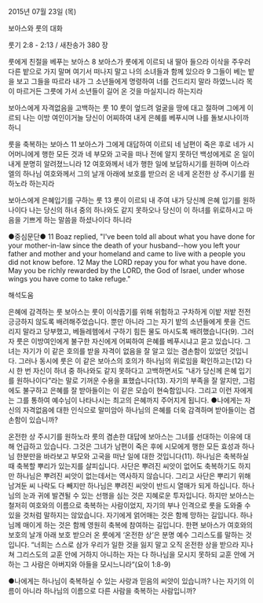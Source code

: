2015년 07월 23일 (목)

보아스와 룻의 대화 



룻기 2:8 - 2:13 / 새찬송가 380 장


룻에게 친절을 베푸는 보아스
8 보아스가 룻에게 이르되 내 딸아 들으라 이삭을 주우러 다른 밭으로 가지 말며 여기서 떠나지 말고 나의 소녀들과 함께 있으라 9 그들이 베는 밭을 보고 그들을 따르라 내가 그 소년들에게 명령하여 너를 건드리지 말라 하였느니라 목이 마르거든 그릇에 가서 소년들이 길어 온 것을 마실지니라 하는지라 

보아스에게 자격없음을 고백하는 룻
10 룻이 엎드려 얼굴을 땅에 대고 절하며 그에게 이르되 나는 이방 여인이거늘 당신이 어찌하여 내게 은혜를 베푸시며 나를 돌보시나이까 하니 

룻을 축복하는 보아스
11 보아스가 그에게 대답하여 이르되 네 남편이 죽은 후로 네가 시어머니에게 행한 모든 것과 네 부모와 고국을 떠나 전에 알지 못하던 백성에게로 온 일이 내게 분명히 알려졌느니라 12 여호와께서 네가 행한 일에 보답하시기를 원하며 이스라엘의 하나님 여호와께서 그의 날개 아래에 보호를 받으러 온 네게 온전한 상 주시기를 원하노라 하는지라 

보아스에게 은혜입기를 구하는 룻
13 룻이 이르되 내 주여 내가 당신께 은혜 입기를 원하나이다 나는 당신의 하녀 중의 하나와도 같지 못하오나 당신이 이 하녀를 위로하시고 마음을 기쁘게 하는 말씀을 하셨나이다 하니라 

●중심문단● 11 Boaz replied, "I've been told all about what you have done for your mother-in-law since the death of your husband--how you left your father and mother and your homeland and came to live with a people you did not know before. 12 May the LORD repay you for what you have done. May you be richly rewarded by the LORD, the God of Israel, under whose wings you have come to take refuge."

해석도움





은혜에 감격하는 룻
보아스는 룻이 이삭줍기를 위해 위험하고 구차하게 이밭 저밭 전전긍긍하지 않도록 배려해주었습니다. 뿐만 아니라 그는 자기 밭의 소년들에게 룻을 건드리지 말라고 당부했고, 베들레헴에서 구하기 힘든 물도 마시도록 배려했습니다(9). 그러자 룻은 이방여인에게 불구한 자신에게 어찌하여 은혜를 베푸시냐고 묻고 있습니다. 그녀는 자기가 이 같은 호의를 받을 자격이 없음을 잘 알고 있는  겸손함이 있었던 것입니다. 그러나 동시에 룻은 이 같은 보아스의 호의가 하나님의 위로임을 확인하고는(12) 다시 한 번 자신이 하녀 중 하나와도 같지 못하다고 고백하면서도 “내가 당신께 은혜 입기를 원하나이다”라는 말로 기꺼운 수용을 표했습니다(13). 자기의 부족을 잘 알지만, 그럼에도 불구하고 은혜를 잘 받아들이는 이 같은 모습이 현숙함입니다. 그리고 이런 자에게는 그를 통하여 예수님이 나타나시는 최고의 은혜까지 주어지게 됩니다. 
●나에게는 자신의 자격없음에 대한 인식으로 말미암아 하나님의 은혜를 더욱 감격하며 받아들이는 겸손함이 있습니까? 

온전한 상 주시기를 원하노라 
룻의 겸손한 대답에 보아스는 그녀를 선대하는 이유에 대해 언급하고 있습니다. 그것은 그녀가 남편이 죽은 후에 시모에게 행한 모든 효성과 하나님 한분만을 바라보고 부모와 고국을 떠난 일에 대한 것입니다(11). 하나님은 축복하실 때 축복할 뿌리가 있는지를 살피십니다. 사단은 뿌려진 씨앗이 없어도 축복하기도 하지만 하나님은 뿌려진 씨앗이 없는데서는 역사하지 않습니다. 그리고 사단은 뿌리기 위해 남겨둔 씨 나락도 다 빼지만 하나님은 뿌려진 씨앗이 반드시 열매가 되게 하십니다.  하나님의 눈과 귀에 발견될 수 있는 선행을 심는 것은 지혜로운 투자입니다. 하지만 보아스는 철저히 여호와의 이름으로 축복하는 사람이었지, 자기의 부나 인격으로 룻을 도와줄 수 있을 것처럼 말하지는 않았습니다. 자기에게 얽어매는 것은 함께 망하는 길입니다. 하나님께 매이게 하는 것은 함께 영원히 축복에 참여하는 길입니다. 한편 보아스가 여호와의 보호의 날개 아래 보호 받으러 온 룻에게 ‘온전한 상’은 분명 예수 그리스도를 말하는 것입니다.  “너희는 스스로 삼가 우리가 일한 것을 잃지 말고 오직 온전한 상을 받으라 지나쳐 그리스도의 교훈 안에 거하지 아니하는 자는 다 하나님을 모시지 못하되 교훈 안에 거하는 그 사람은 아버지와 아들을 모시느니라“(요이 1:8-9)

●나에게는 하나님이 축복하실 수 있는 사랑과 믿음의 씨앗이 있습니까? 나는 자기의 이름이 아니라 하나님의 이름으로 다른 사람을 축복하는 사람입니까?